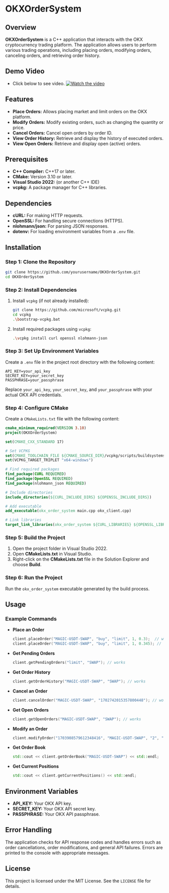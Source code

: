 # OKXOrderSystem

## Overview

**OKXOrderSystem** is a C++ application that interacts with the OKX cryptocurrency trading platform. The application allows users to perform various trading operations, including placing orders, modifying orders, canceling orders, and retrieving order history.

## Demo Video
- Click below to see video.
[![Watch the video](https://img.youtube.com/vi/rnFnTfrCScY/0.jpg)](https://www.youtube.com/watch?v=rnFnTfrCScY)


## Features

- **Place Orders:** Allows placing market and limit orders on the OKX platform.
- **Modify Orders:** Modify existing orders, such as changing the quantity or price.
- **Cancel Orders:** Cancel open orders by order ID.
- **View Order History:** Retrieve and display the history of executed orders.
- **View Open Orders:** Retrieve and display open (active) orders.

## Prerequisites

- **C++ Compiler:** C++17 or later.
- **CMake:** Version 3.10 or later.
- **Visual Studio 2022:** (or another C++ IDE)
- **vcpkg:** A package manager for C++ libraries.

## Dependencies

- **cURL:** For making HTTP requests.
- **OpenSSL:** For handling secure connections (HTTPS).
- **nlohmann/json:** For parsing JSON responses.
- **dotenv:** For loading environment variables from a `.env` file.

## Installation

### Step 1: Clone the Repository

```bash
git clone https://github.com/yourusername/OKXOrderSystem.git
cd OKXOrderSystem
```

### Step 2: Install Dependencies

1. Install `vcpkg` (if not already installed):
   ```bash
   git clone https://github.com/microsoft/vcpkg.git
   cd vcpkg
   .\bootstrap-vcpkg.bat
   ```

2. Install required packages using `vcpkg`:
   ```bash
   .\vcpkg install curl openssl nlohmann-json
   ```

### Step 3: Set Up Environment Variables

Create a `.env` file in the project root directory with the following content:

```plaintext
API_KEY=your_api_key
SECRET_KEY=your_secret_key
PASSPHRASE=your_passphrase
```

Replace `your_api_key`, `your_secret_key`, and `your_passphrase` with your actual OKX API credentials.

### Step 4: Configure CMake

Create a `CMakeLists.txt` file with the following content:

```cmake
cmake_minimum_required(VERSION 3.10)
project(OKXOrderSystem)

set(CMAKE_CXX_STANDARD 17)

# Set VCPKG
set(CMAKE_TOOLCHAIN_FILE ${CMAKE_SOURCE_DIR}/vcpkg/scripts/buildsystems/vcpkg.cmake)
set(VCPKG_TARGET_TRIPLET "x64-windows")

# Find required packages
find_package(CURL REQUIRED)
find_package(OpenSSL REQUIRED)
find_package(nlohmann_json REQUIRED)

# Include directories
include_directories(${CURL_INCLUDE_DIRS} ${OPENSSL_INCLUDE_DIRS})

# Add executable
add_executable(okx_order_system main.cpp okx_client.cpp)

# Link libraries
target_link_libraries(okx_order_system ${CURL_LIBRARIES} ${OPENSSL_LIBRARIES} nlohmann_json::nlohmann_json)
```

### Step 5: Build the Project

1. Open the project folder in Visual Studio 2022.
2. Open **CMakeLists.txt** in Visual Studio.
3. Right-click on the **CMakeLists.txt** file in the Solution Explorer and choose **Build**.

### Step 6: Run the Project

Run the `okx_order_system` executable generated by the build process.

## Usage

### Example Commands

- **Place an Order**
  ```cpp
  client.placeOrder("MAGIC-USDT-SWAP", "buy", "limit", 1, 0.3);  // works for open order
  client.placeOrder("MAGIC-USDT-SWAP", "buy", "limit", 1, 0.345); // works for filled order
  ```

- **Get Pending Orders**
  ```cpp
  client.getPendingOrders("limit", "SWAP"); // works
  ```

- **Get Order History**
  ```cpp
  client.getOrderHistory("MAGIC-USDT-SWAP", "SWAP"); // works
  ```

- **Cancel an Order**
  ```cpp
  client.cancelOrder("MAGIC-USDT-SWAP", "1702742015357800448"); // works
  ```

- **Get Open Orders**
  ```cpp
  client.getOpenOrders("MAGIC-USDT-SWAP", "SWAP"); // works
  ```

- **Modify an Order**
  ```cpp
  client.modifyOrder("1703908579612348416", "MAGIC-USDT-SWAP", "2", "0.352"); // works
  ```

- **Get Order Book**
  ```cpp
  std::cout << client.getOrderBook("MAGIC-USDT-SWAP") << std::endl;
  ```

- **Get Current Positions**
  ```cpp
  std::cout << client.getCurrentPositions() << std::endl;
  ```

## Environment Variables

- **API_KEY:** Your OKX API key.
- **SECRET_KEY:** Your OKX API secret key.
- **PASSPHRASE:** Your OKX API passphrase.

## Error Handling

The application checks for API response codes and handles errors such as order cancellations, order modifications, and general API failures. Errors are printed to the console with appropriate messages.

## License

This project is licensed under the MIT License. See the `LICENSE` file for details.

